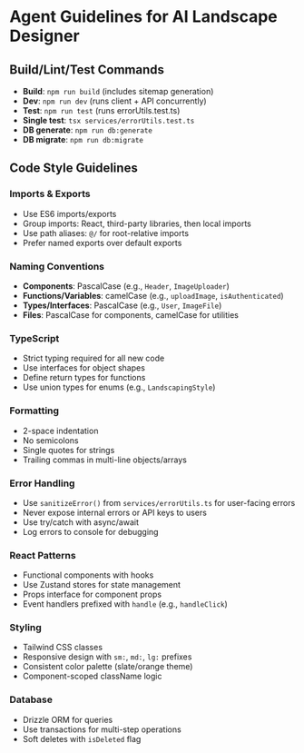 # Agent Guidelines for AI Landscape Designer

## Build/Lint/Test Commands
- **Build**: `npm run build` (includes sitemap generation)
- **Dev**: `npm run dev` (runs client + API concurrently)
- **Test**: `npm run test` (runs errorUtils.test.ts)
- **Single test**: `tsx services/errorUtils.test.ts`
- **DB generate**: `npm run db:generate`
- **DB migrate**: `npm run db:migrate`

## Code Style Guidelines

### Imports & Exports
- Use ES6 imports/exports
- Group imports: React, third-party libraries, then local imports
- Use path aliases: `@/` for root-relative imports
- Prefer named exports over default exports

### Naming Conventions
- **Components**: PascalCase (e.g., `Header`, `ImageUploader`)
- **Functions/Variables**: camelCase (e.g., `uploadImage`, `isAuthenticated`)
- **Types/Interfaces**: PascalCase (e.g., `User`, `ImageFile`)
- **Files**: PascalCase for components, camelCase for utilities

### TypeScript
- Strict typing required for all new code
- Use interfaces for object shapes
- Define return types for functions
- Use union types for enums (e.g., `LandscapingStyle`)

### Formatting
- 2-space indentation
- No semicolons
- Single quotes for strings
- Trailing commas in multi-line objects/arrays

### Error Handling
- Use `sanitizeError()` from `services/errorUtils.ts` for user-facing errors
- Never expose internal errors or API keys to users
- Use try/catch with async/await
- Log errors to console for debugging

### React Patterns
- Functional components with hooks
- Use Zustand stores for state management
- Props interface for component props
- Event handlers prefixed with `handle` (e.g., `handleClick`)

### Styling
- Tailwind CSS classes
- Responsive design with `sm:`, `md:`, `lg:` prefixes
- Consistent color palette (slate/orange theme)
- Component-scoped className logic

### Database
- Drizzle ORM for queries
- Use transactions for multi-step operations
- Soft deletes with `isDeleted` flag